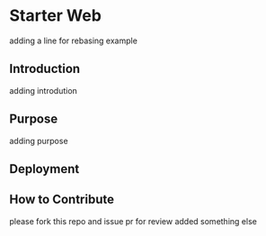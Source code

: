 # Starter Web
adding a line for rebasing example
## Introduction
adding introdution

## Purpose
adding purpose
## Deployment 
## How to Contribute
please fork this repo and issue pr for review
added something else